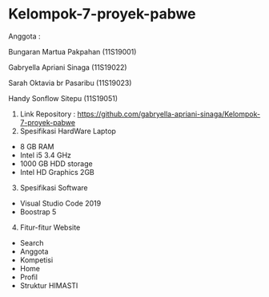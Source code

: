 # Kelompok-7-proyek-pabwe
Anggota   :  <p>Bungaran Martua Pakpahan (11S19001)</p>
             <p>Gabryella Apriani Sinaga (11S19022)</p>
             <p>Sarah Oktavia br Pasaribu (11S19023)</p>
             <p>Handy Sonflow Sitepu (11S19051)</p>


1. Link Repository : https://github.com/gabryella-apriani-sinaga/Kelompok-7-proyek-pabwe
2. Spesifikasi HardWare Laptop

* 8 GB RAM
* Intel i5 3.4 GHz
* 1000 GB HDD storage
* Intel HD Graphics 2GB

3. Spesifikasi Software

* Visual Studio Code 2019
* Boostrap 5

4. Fitur-fitur Website

* Search
* Anggota
* Kompetisi
* Home
* Profil
* Struktur HIMASTI
